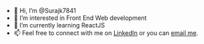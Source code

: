 - 👋 Hi, I’m @Surajk7841
- 👀 I’m interested in Front End Web development
- 🌱 I’m currently learning ReactJS
- 📫 Feel free to connect with me on [LinkedIn](https://www.linkedin.com/in/618086140/) or you can [email me](kotulesuraj@gmail.com).

<!---
Surajk7841/Surajk7841 is a ✨ special ✨ repository because its `README.md` (this file) appears on your GitHub profile.
You can click the Preview link to take a look at your changes.
--->
